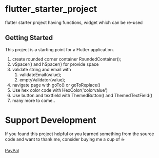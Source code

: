 # flutter_starter_project

flutter starter project having functions, widget which can be re-used

## Getting Started
This project is a starting point for a Flutter application.
1. create rounded corner container RoundedContainer();
2. vSpacer() and hSpacer() for provide space
3. validate string and email with
   1. validateEmail(value);
   2. emptyValidator(value);
4. navigate page with goTo() or goToReplace()
5. Use hex color code with HexColor('colorvalue')
6. Use button and textfield with ThemedButton() and ThemedTextField()
7. many more to come..

# Support Development
If you found this project helpful or you learned something from the source code and want to thank me, consider buying me a cup of ☕️

[PayPal](https://paypal.me/ankeshkumar01)